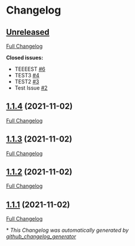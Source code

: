 # Changelog

## [Unreleased](https://github.com/ROMVoid95/TestRepo/tree/HEAD)

[Full Changelog](https://github.com/ROMVoid95/TestRepo/compare/1.1.4...HEAD)

**Closed issues:**

- TEEEEST [\#6](https://github.com/ROMVoid95/TestRepo/issues/6)
- TEST3 [\#4](https://github.com/ROMVoid95/TestRepo/issues/4)
- TEST2 [\#3](https://github.com/ROMVoid95/TestRepo/issues/3)
- Test Issue [\#2](https://github.com/ROMVoid95/TestRepo/issues/2)

## [1.1.4](https://github.com/ROMVoid95/TestRepo/tree/1.1.4) (2021-11-02)

[Full Changelog](https://github.com/ROMVoid95/TestRepo/compare/1.1.3...1.1.4)

## [1.1.3](https://github.com/ROMVoid95/TestRepo/tree/1.1.3) (2021-11-02)

[Full Changelog](https://github.com/ROMVoid95/TestRepo/compare/1.1.2...1.1.3)

## [1.1.2](https://github.com/ROMVoid95/TestRepo/tree/1.1.2) (2021-11-02)

[Full Changelog](https://github.com/ROMVoid95/TestRepo/compare/1.1.1...1.1.2)

## [1.1.1](https://github.com/ROMVoid95/TestRepo/tree/1.1.1) (2021-11-02)

[Full Changelog](https://github.com/ROMVoid95/TestRepo/compare/16678465adf5987abd2d41fb64a64ea8fd1c9709...1.1.1)



\* *This Changelog was automatically generated by [github_changelog_generator](https://github.com/github-changelog-generator/github-changelog-generator)*
